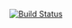 [![Build Status](https://travis-ci.org/revivre/docker-rails-swagger.svg?branch=master)](https://travis-ci.org/revivre/docker-rails-swagger)
